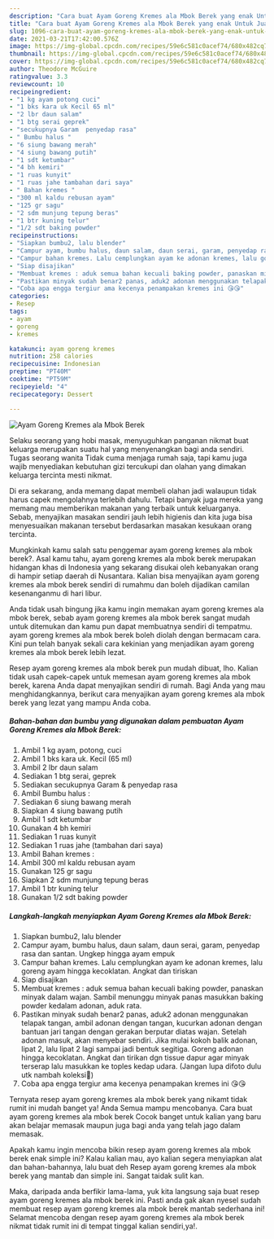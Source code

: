 ```yaml
---
description: "Cara buat Ayam Goreng Kremes ala Mbok Berek yang enak Untuk Jualan"
title: "Cara buat Ayam Goreng Kremes ala Mbok Berek yang enak Untuk Jualan"
slug: 1096-cara-buat-ayam-goreng-kremes-ala-mbok-berek-yang-enak-untuk-jualan
date: 2021-03-21T17:42:00.576Z
image: https://img-global.cpcdn.com/recipes/59e6c581c0acef74/680x482cq70/ayam-goreng-kremes-ala-mbok-berek-foto-resep-utama.jpg
thumbnail: https://img-global.cpcdn.com/recipes/59e6c581c0acef74/680x482cq70/ayam-goreng-kremes-ala-mbok-berek-foto-resep-utama.jpg
cover: https://img-global.cpcdn.com/recipes/59e6c581c0acef74/680x482cq70/ayam-goreng-kremes-ala-mbok-berek-foto-resep-utama.jpg
author: Theodore McGuire
ratingvalue: 3.3
reviewcount: 10
recipeingredient:
- "1 kg ayam potong cuci"
- "1 bks kara uk Kecil 65 ml"
- "2 lbr daun salam"
- "1 btg serai geprek"
- "secukupnya Garam  penyedap rasa"
- " Bumbu halus "
- "6 siung bawang merah"
- "4 siung bawang putih"
- "1 sdt ketumbar"
- "4 bh kemiri"
- "1 ruas kunyit"
- "1 ruas jahe tambahan dari saya"
- " Bahan kremes "
- "300 ml kaldu rebusan ayam"
- "125 gr sagu"
- "2 sdm munjung tepung beras"
- "1 btr kuning telur"
- "1/2 sdt baking powder"
recipeinstructions:
- "Siapkan bumbu2, lalu blender"
- "Campur ayam, bumbu halus, daun salam, daun serai, garam, penyedap rasa dan santan. Ungkep hingga ayam empuk"
- "Campur bahan kremes. Lalu cemplungkan ayam ke adonan kremes, lalu goreng ayam hingga kecoklatan. Angkat dan tiriskan"
- "Siap disajikan"
- "Membuat kremes : aduk semua bahan kecuali baking powder, panaskan minyak dalam wajan. Sambil menunggu minyak panas masukkan baking powder kedalam adonan, aduk rata."
- "Pastikan minyak sudah benar2 panas, aduk2 adonan menggunakan telapak tangan, ambil adonan dengan tangan, kucurkan adonan dengan bantuan jari tangan dengan gerakan berputar diatas wajan. Setelah adonan masuk, akan menyebar sendiri. Jika mulai kokoh balik adonan, lipat 2, lalu lipat 2 lagi sampai jadi bentuk segitiga. Goreng adonan hingga kecoklatan. Angkat dan tirikan dgn tissue dapur agar minyak terserap lalu masukkan ke toples kedap udara. (Jangan lupa difoto dulu utk nambah koleksi🤣)"
- "Coba apa engga tergiur ama kecenya penampakan kremes ini 😘😘"
categories:
- Resep
tags:
- ayam
- goreng
- kremes

katakunci: ayam goreng kremes 
nutrition: 258 calories
recipecuisine: Indonesian
preptime: "PT40M"
cooktime: "PT59M"
recipeyield: "4"
recipecategory: Dessert

---
```



![Ayam Goreng Kremes ala Mbok Berek](https://img-global.cpcdn.com/recipes/59e6c581c0acef74/680x482cq70/ayam-goreng-kremes-ala-mbok-berek-foto-resep-utama.jpg)

Selaku seorang yang hobi masak, menyuguhkan panganan nikmat buat keluarga merupakan suatu hal yang menyenangkan bagi anda sendiri. Tugas seorang  wanita Tidak cuma menjaga rumah saja, tapi kamu juga wajib menyediakan kebutuhan gizi tercukupi dan olahan yang dimakan keluarga tercinta mesti nikmat.

Di era  sekarang, anda memang dapat membeli olahan jadi walaupun tidak harus capek mengolahnya terlebih dahulu. Tetapi banyak juga mereka yang memang mau memberikan makanan yang terbaik untuk keluarganya. Sebab, menyajikan masakan sendiri jauh lebih higienis dan kita juga bisa menyesuaikan makanan tersebut berdasarkan masakan kesukaan orang tercinta. 



Mungkinkah kamu salah satu penggemar ayam goreng kremes ala mbok berek?. Asal kamu tahu, ayam goreng kremes ala mbok berek merupakan hidangan khas di Indonesia yang sekarang disukai oleh kebanyakan orang di hampir setiap daerah di Nusantara. Kalian bisa menyajikan ayam goreng kremes ala mbok berek sendiri di rumahmu dan boleh dijadikan camilan kesenanganmu di hari libur.

Anda tidak usah bingung jika kamu ingin memakan ayam goreng kremes ala mbok berek, sebab ayam goreng kremes ala mbok berek sangat mudah untuk ditemukan dan kamu pun dapat membuatnya sendiri di tempatmu. ayam goreng kremes ala mbok berek boleh diolah dengan bermacam cara. Kini pun telah banyak sekali cara kekinian yang menjadikan ayam goreng kremes ala mbok berek lebih lezat.

Resep ayam goreng kremes ala mbok berek pun mudah dibuat, lho. Kalian tidak usah capek-capek untuk memesan ayam goreng kremes ala mbok berek, karena Anda dapat menyajikan sendiri di rumah. Bagi Anda yang mau menghidangkannya, berikut cara menyajikan ayam goreng kremes ala mbok berek yang lezat yang mampu Anda coba.

<!--inarticleads1-->

##### Bahan-bahan dan bumbu yang digunakan dalam pembuatan Ayam Goreng Kremes ala Mbok Berek:

1. Ambil 1 kg ayam, potong, cuci
1. Ambil 1 bks kara uk. Kecil (65 ml)
1. Ambil 2 lbr daun salam
1. Sediakan 1 btg serai, geprek
1. Sediakan secukupnya Garam &amp; penyedap rasa
1. Ambil  Bumbu halus :
1. Sediakan 6 siung bawang merah
1. Siapkan 4 siung bawang putih
1. Ambil 1 sdt ketumbar
1. Gunakan 4 bh kemiri
1. Sediakan 1 ruas kunyit
1. Sediakan 1 ruas jahe (tambahan dari saya)
1. Ambil  Bahan kremes :
1. Ambil 300 ml kaldu rebusan ayam
1. Gunakan 125 gr sagu
1. Siapkan 2 sdm munjung tepung beras
1. Ambil 1 btr kuning telur
1. Gunakan 1/2 sdt baking powder




<!--inarticleads2-->

##### Langkah-langkah menyiapkan Ayam Goreng Kremes ala Mbok Berek:

1. Siapkan bumbu2, lalu blender
1. Campur ayam, bumbu halus, daun salam, daun serai, garam, penyedap rasa dan santan. Ungkep hingga ayam empuk
1. Campur bahan kremes. Lalu cemplungkan ayam ke adonan kremes, lalu goreng ayam hingga kecoklatan. Angkat dan tiriskan
1. Siap disajikan
1. Membuat kremes : aduk semua bahan kecuali baking powder, panaskan minyak dalam wajan. Sambil menunggu minyak panas masukkan baking powder kedalam adonan, aduk rata.
1. Pastikan minyak sudah benar2 panas, aduk2 adonan menggunakan telapak tangan, ambil adonan dengan tangan, kucurkan adonan dengan bantuan jari tangan dengan gerakan berputar diatas wajan. Setelah adonan masuk, akan menyebar sendiri. Jika mulai kokoh balik adonan, lipat 2, lalu lipat 2 lagi sampai jadi bentuk segitiga. Goreng adonan hingga kecoklatan. Angkat dan tirikan dgn tissue dapur agar minyak terserap lalu masukkan ke toples kedap udara. (Jangan lupa difoto dulu utk nambah koleksi🤣)
1. Coba apa engga tergiur ama kecenya penampakan kremes ini 😘😘




Ternyata resep ayam goreng kremes ala mbok berek yang nikamt tidak rumit ini mudah banget ya! Anda Semua mampu mencobanya. Cara buat ayam goreng kremes ala mbok berek Cocok banget untuk kalian yang baru akan belajar memasak maupun juga bagi anda yang telah jago dalam memasak.

Apakah kamu ingin mencoba bikin resep ayam goreng kremes ala mbok berek enak simple ini? Kalau kalian mau, ayo kalian segera menyiapkan alat dan bahan-bahannya, lalu buat deh Resep ayam goreng kremes ala mbok berek yang mantab dan simple ini. Sangat taidak sulit kan. 

Maka, daripada anda berfikir lama-lama, yuk kita langsung saja buat resep ayam goreng kremes ala mbok berek ini. Pasti anda gak akan nyesel sudah membuat resep ayam goreng kremes ala mbok berek mantab sederhana ini! Selamat mencoba dengan resep ayam goreng kremes ala mbok berek nikmat tidak rumit ini di tempat tinggal kalian sendiri,ya!.

